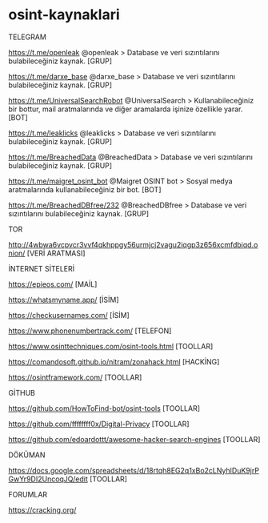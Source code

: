 # osint-kaynaklari

TELEGRAM 

https://t.me/openleak @openleak  > Database ve veri sızıntılarını bulabileceğiniz kaynak. [GRUP]

https://t.me/darxe_base @darxe_base > Database ve veri sızıntılarını bulabileceğiniz kaynak. [GRUP]

https://t.me/UniversalSearchRobot @UniversalSearch > Kullanabileceğiniz bir bottur, mail aratmalarında ve diğer aramalarda işinize özellikle yarar. [BOT]

https://t.me/leaklicks @leaklicks > Database ve veri sızıntılarını bulabileceğiniz kaynak. [GRUP]

https://t.me/BreachedData @BreachedData > Database ve veri sızıntılarını bulabileceğiniz kaynak. [GRUP]

https://t.me/maigret_osint_bot @Maigret OSINT bot > Sosyal medya aratmalarında kullanabileceğiniz bir bot. [BOT]

https://t.me/BreachedDBfree/232 @BreachedDBfree > Database ve veri sızıntılarını bulabileceğiniz kaynak. [GRUP]

TOR

http://4wbwa6vcpvcr3vvf4qkhppgy56urmjcj2vagu2iqgp3z656xcmfdbiqd.onion/ [VERİ ARATMASI]

İNTERNET SİTELERİ 

https://epieos.com/ [MAİL]

https://whatsmyname.app/ [İSİM]

https://checkusernames.com/ [İSİM]

https://www.phonenumbertrack.com/ [TELEFON]

https://www.osinttechniques.com/osint-tools.html [TOOLLAR]

https://comandosoft.github.io/nitram/zonahack.html [HACKİNG]

https://osintframework.com/ [TOOLLAR]

GİTHUB

https://github.com/HowToFind-bot/osint-tools [TOOLLAR]

https://github.com/ffffffff0x/Digital-Privacy [TOOLLAR]

https://github.com/edoardottt/awesome-hacker-search-engines [TOOLLAR]

DÖKÜMAN

https://docs.google.com/spreadsheets/d/18rtqh8EG2q1xBo2cLNyhIDuK9jrPGwYr9DI2UncoqJQ/edit [TOOLLAR]

FORUMLAR

https://cracking.org/ 

